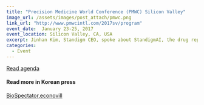```yaml
---
title: "Precision Medicine World Conference (PMWC) Silicon Valley"
image_url: /assets/images/post_attach/pmwc.png
link_url: "http://www.pmwcintl.com/2017sv/program"
event_date:  January 23-25, 2017
event_location: Silicon Valley, CA, USA
excerpt: Jinhan Kim, Standigm CEO, spoke about StandigmAI, the drug repositioning solution, in the Precision Medicine World Conference (PMWC) Silicon Valley.
categories:
  - Event
---
```



[Read agenda](http://www.pmwcintl.com/2017sv/program/)

#### Read more in Korean press

[BioSpectator](http://www.biospectator.com/view/news_view.php?varAtcId=2628),[econovill](http://www.econovill.com/news/articleView.html?idxno=307764)


